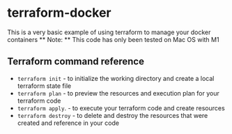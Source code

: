# terraform-docker

This is a very basic example of using terraform to manage your docker containers
** Note: ** This code has only been tested on Mac OS with M1

## Terraform command reference
  * `terraform init` - to initialize the working directory and create a local terraform state file
  * `terraform plan` - to preview the resources and execution plan for your terraform code
  * `terraform apply`. - to execute your terraform code and create resources
  * `terraform destroy` - to delete and destroy the resources that were created and reference in your code

